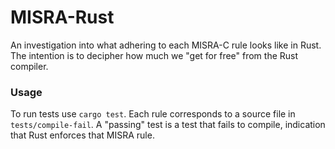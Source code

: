 
# MISRA-Rust
An investigation into what adhering to each MISRA-C rule looks like in Rust.
The intention is to decipher how much we "get for free" from the Rust compiler.

### Usage
To run tests use `cargo test`. Each rule corresponds to a source file in
`tests/compile-fail`. A "passing" test is a test that fails to compile,
indication that Rust enforces that MISRA rule.
